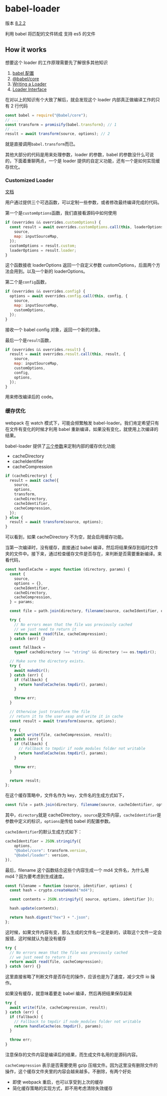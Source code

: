 # babel-loader

版本 [8.2.2](https://github.com/babel/babel-loader/tree/v8.2.2)

利用 babel 将匹配的文件转成 支持 es5 的文件

## How it works

想要这个 loader 的工作原理需要先了解很多其他知识

1. [babel 配置](https://babeljs.io/docs/en/options)
2. [@babel/core](https://babeljs.io/docs/en/babel-core)
3. [Writing a Loader](https://webpack.js.org/contribute/writing-a-loader/)
4. [Loader Interface](https://webpack.js.org/api/loaders/)

在对以上的知识有个大致了解后，就会发现这个 loader 内部真正做编译工作的只有 2 行代码

```js
const babel = require("@babel/core");
// ...
const transform = promisify(babel.transform); // 1
// ...
result = await transform(source, options); // 2
```

就是直接调用`babel.transform`而已。

其他大部分的代码是用来处理参数，loader 的参数，babel 的参数没什么可说的，下面着重聊两点，一个是 loader 提供的自定义功能，还有一个是如何实现缓存优化。

### Customized Loader

[文档](https://github.com/babel/babel-loader/tree/v8.2.2#customized-loader)

用户通过提供三个可选函数，可以定制一些参数，或者修改最终编译完成的代码。

第一个是`customOptions`函数，我们直接看源码中如何使用

```js
if (overrides && overrides.customOptions) {
  const result = await overrides.customOptions.call(this, loaderOptions, {
    source,
    map: inputSourceMap,
  });
  customOptions = result.custom;
  loaderOptions = result.loader;
}
```

这个函数接收 loaderOptions 返回一个自定义参数 customOptions，后面两个方法会用到。以及一个新的 loaderOptions。

第二个是`config`函数，

```js
if (overrides && overrides.config) {
  options = await overrides.config.call(this, config, {
    source,
    map: inputSourceMap,
    customOptions,
  });
}
```

接收一个 babel config 对象，返回一个新的对象。

最后一个是`result`函数，

```js
if (overrides && overrides.result) {
  result = await overrides.result.call(this, result, {
    source,
    map: inputSourceMap,
    customOptions,
    config,
    options,
  });
}
```

用来修改编译后的 code。

### 缓存优化

webpack 在 watch 模式下，可能会频繁触发 babel-loader。我们肯定希望只有在文件有变化的时候才利用 babel 重新编译，如果没有变化，就使用上次编译的结果。

babel-loader 提供了[三个参数](https://github.com/babel/babel-loader/tree/v8.2.2#options)来定制内部的缓存优化功能

- cacheDirectory
- cacheIdentifier
- cacheCompression

```js
if (cacheDirectory) {
  result = await cache({
    source,
    options,
    transform,
    cacheDirectory,
    cacheIdentifier,
    cacheCompression,
  });
} else {
  result = await transform(source, options);
}
```

可以看到，如果 cacheDirectory 不为空，就会启用缓存功能。

当第一次编译时，没有缓存，直接通过 babel 编译，然后将结果保存到临时文件夹的文件中。接下来，通过检查缓存文件是否存在，来判断是否需要重新编译。来看代码，

```js
const handleCache = async function (directory, params) {
  const {
    source,
    options = {},
    cacheIdentifier,
    cacheDirectory,
    cacheCompression,
  } = params;

  const file = path.join(directory, filename(source, cacheIdentifier, options));

  try {
    // No errors mean that the file was previously cached
    // we just need to return it
    return await read(file, cacheCompression);
  } catch (err) {}

  const fallback =
    typeof cacheDirectory !== "string" && directory !== os.tmpdir();

  // Make sure the directory exists.
  try {
    await makeDir();
  } catch (err) {
    if (fallback) {
      return handleCache(os.tmpdir(), params);
    }

    throw err;
  }

  // Otherwise just transform the file
  // return it to the user asap and write it in cache
  const result = await transform(source, options);

  try {
    await write(file, cacheCompression, result);
  } catch (err) {
    if (fallback) {
      // Fallback to tmpdir if node_modules folder not writable
      return handleCache(os.tmpdir(), params);
    }

    throw err;
  }

  return result;
};
```

在这个缓存策略中，文件名作为 key，文件名的生成方式如下，

```js
const file = path.join(directory, filename(source, cacheIdentifier, options));
```

其中，`directory`就是 cacheDirectory，`source`是文件内容，`cacheIdentifier`是参数中定义的标识，`options`是传给 babel 的配置参数。

`cacheIdentifier`的默认生成方式如下：

```js
cacheIdentifier = JSON.stringify({
	options,
	"@babel/core": transform.version,
	"@babel/loader": version,
}),
```

最后，filename 这个函数结合这些个内容生成一个 md4 文件名，为什么用 md4？因为要考虑到生成速度。

```js
const filename = function (source, identifier, options) {
  const hash = crypto.createHash("md4");

  const contents = JSON.stringify({ source, options, identifier });

  hash.update(contents);

  return hash.digest("hex") + ".json";
};
```

这时候，如果文件内容有变，那么生成的文件名一定是新的，读取这个文件一定会报错，这时候就认为是没有缓存

```js
try {
  // No errors mean that the file was previously cached
  // we just need to return it
  return await read(file, cacheCompression);
} catch (err) {}
```

这里直接省略了判断文件是否存在的操作，应该也是为了速度，减少文件 io 操作。

如果没有缓存，就意味着要走 babel 编译，然后再把结果保存起来

```js
try {
  await write(file, cacheCompression, result);
} catch (err) {
  if (fallback) {
    // Fallback to tmpdir if node_modules folder not writable
    return handleCache(os.tmpdir(), params);
  }

  throw err;
}
```

注意保存的文件内容是编译后的结果，而生成文件名用的是源码内容。

`cacheCompression` 表示是否需要使用 gzip 压缩文件。因为这里没有删除文件的操作，这个缓存文件夹里的内容会越来越多。不删除，有两个好处

- 即使 webpack 重启，也可以享受到上次的缓存
- 简化缓存策略的实现方式，即不用考虑清除失效缓存
